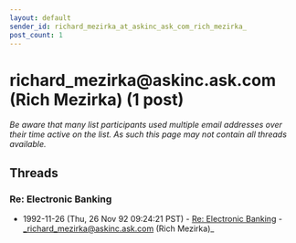 ```yaml
---
layout: default
sender_id: richard_mezirka_at_askinc_ask_com_rich_mezirka_
post_count: 1
---
```


# richard_mezirka<span>@</span>askinc.ask.com (Rich Mezirka) (1 post)

_Be aware that many list participants used multiple email addresses over their time active on the list. As such this page may not contain all threads available._

## Threads

### Re: Electronic Banking
+ 1992-11-26 (Thu, 26 Nov 92 09:24:21 PST) - [Re: Electronic Banking](/archive/1992/11/5971fbfdbb3439a254182883e411f1abefdcf663a3156016dd8ed9960739bbbb) - _richard_mezirka@askinc.ask.com (Rich Mezirka)_

